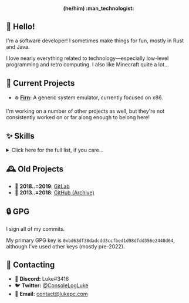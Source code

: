 <h4 align="center">(he/him) :man_technologist:</h4>

## :wave: Hello!

I'm a software developer! I sometimes make things for fun, mostly in Rust and Java.

I love nearly everything related to technology—especially low-level programming and retro computing. I also like Minecraft quite a lot...

## :robot: Current Projects

* :snowflake: **[Firn](https://github.com/ConsoleLogLuke/Firn):** A generic system emulator, currently focused on x86.

I'm working on a number of other projects as well, but they're not consistently worked on or far along enough to belong here!

## :sparkles: Skills

<details>
<summary>Click here for the full list, if you care...</summary>

### :desktop_computer: Programming Languages

* :crab: [Rust](https://www.rust-lang.org/)
* :coffee: [Java](https://www.oracle.com/java/)
* :scroll: C++
* :desert_island: [Kotlin](https://kotlinlang.org/)
* :zap: [Swift](https://developer.apple.com/swift/)
* :earth_americas: JavaScript
* :snake: [Python](https://www.python.org/)
* :floppy_disk: x86 Assembly
* :guitar: [Groovy](https://groovy-lang.org/)
* :keyboard: [Bash](https://www.gnu.org/software/bash/)

### :hammer_and_wrench: Tools and Frameworks

* :yarn: [Fabric](https://fabricmc.net/)
* :sponge: [Mixin](https://github.com/SpongePowered/Mixin)
* :iphone: [SwiftUI](https://developer.apple.com/xcode/swiftui/)
* :window: [Win32](https://docs.microsoft.com/windows/win32/)
* :bucket: [Bukkit](https://dev.bukkit.org/) / [Spigot](https://www.spigotmc.org/) / [Paper](https://papermc.io/)
* :ice_cube: [BungeeCord](https://www.spigotmc.org/wiki/bungeecord/) and [Velocity](https://velocitypowered.com/)
* :hot_pepper: [Flask](https://flask.palletsprojects.com/)
* :green_circle: [Node.js](https://nodejs.org/)
* :test_tube: [React](https://reactjs.org/) (sort of...)
* :telephone: [UIKit](https://developer.apple.com/documentation/uikit)
* :elephant: [Gradle](https://gradle.org/)
* :joystick: [devkitPro](https://devkitpro.org/)

### :technologist: Software

* :rocket: [IntelliJ IDEA](https://www.jetbrains.com/idea/) (and other JetBrains IDEs)
* :infinity: [Visual Studio Code](https://code.visualstudio.com/)
* :hammer: [Xcode](https://developer.apple.com/xcode/)
* :framed_picture: [Photoshop](https://www.adobe.com/products/photoshop.html)
* :window: [Windows](https://www.microsoft.com/windows) and MS-DOS
* :penguin: [GNU](https://www.gnu.org/) / [Linux](https://www.kernel.org/) (especially Debian, Fedora, and Arch)
* :green_apple: [macOS](https://www.apple.com/macos/) and [iOS](https://www.apple.com/ios/)
* :alien: [Android](https://www.android.com/)

### :black_nib: Markup, Web, and Data

* :globe_with_meridians: HTML
* :art: CSS (sort of...)
* :arrow_down: [Markdown](https://daringfireball.net/projects/markdown/)
* :bar_chart: [TOML](https://toml.io/), [YAML](https://yaml.org/), [JSON](https://www.json.org/), etc.

(and Git, of course)

</details>

## :mantelpiece_clock: Old Projects

* :raccoon: **2018..=2019**: [GitLab](https://gitlab.com/devluke)
* :octopus: **2013..=2018**: [GitHub (Archive)](https://gitlab.com/devluke/old-github)

## :lock: GPG

I sign all of my commits.

My primary GPG key is `0xbd63df38dadcdd3ccfbed1d98dfdd356e2448d64`, although I've used other keys (mostly pre-2022).

## :memo: Contacting

* :space_invader: **Discord:** Luke#3416
* :bird: **Twitter:** [@ConsoleLogLuke](https://twitter.com/ConsoleLogLuke)
* :e-mail: **Email:** [contact@lukepc.com](mailto:contact@lukepc.com)
